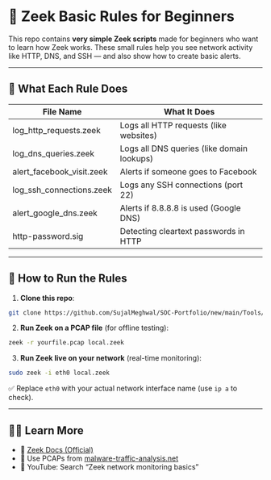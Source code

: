 # 🔰 Zeek Basic Rules for Beginners

This repo contains **very simple Zeek scripts** made for beginners who want to learn how Zeek works. These small rules help you see network activity like HTTP, DNS, and SSH — and also show how to create basic alerts.

---

## 📜 What Each Rule Does

| File Name                      | What It Does                              |
|-------------------------------|--------------------------------------------|
| log_http_requests.zeek        | Logs all HTTP requests (like websites)     |
| log_dns_queries.zeek          | Logs all DNS queries (like domain lookups) |
| alert_facebook_visit.zeek     | Alerts if someone goes to Facebook         |
| log_ssh_connections.zeek      | Logs any SSH connections (port 22)         |
| alert_google_dns.zeek         | Alerts if 8.8.8.8 is used (Google DNS)     |
| http-password.sig             | Detecting cleartext passwords in HTTP      |

---

## 🚀 How to Run the Rules

1. **Clone this repo**:
```bash
git clone https://github.com/SujalMeghwal/SOC-Portfolio/new/main/Tools/Zeek.git
```

2. **Run Zeek on a PCAP file** (for offline testing):
```bash
zeek -r yourfile.pcap local.zeek
```

3. **Run Zeek live on your network** (real-time monitoring):
```bash
sudo zeek -i eth0 local.zeek
```

✅ Replace `eth0` with your actual network interface name (use `ip a` to check).

---

## 👨‍🏫 Learn More

- 📘 [Zeek Docs (Official)](https://docs.zeek.org/en/current/)
- 🧪 Use PCAPs from [malware-traffic-analysis.net](https://www.malware-traffic-analysis.net/)
- 🎥 YouTube: Search “Zeek network monitoring basics”

